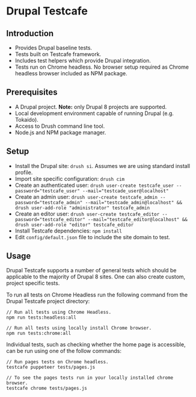 # Drupal Testcafe

## Introduction

- Provides Drupal baseline tests.
- Tests built on Testcafe framework.
- Includes test helpers which provide Drupal integration.
- Tests run on Chrome headless. No browser setup required as Chrome headless browser included as NPM package.

## Prerequisites

- A Drupal project. **Note:** only Drupal 8 projects are supported.
- Local development environment capable of running Drupal (e.g. Tokaido).
- Access to Drush command line tool.
- Node.js and NPM package manager.

## Setup

- Install the Drupal site: `drush si`. Assumes we are using standard install profile.
- Import site specific configuration: `drush cim`
- Create an authenticated user: `drush user-create testcafe_user --password="testcafe_user" --mail="testcade_user@localhost"`
- Create an admin user: `drush user-create testcafe_admin --password="testcafe_admin" --mail="testcade_admin@localhost" && drush user-add-role "administrator" testcafe_admin`
- Create an editor user: `drush user-create testcafe_editor --password="testcafe_editor" --mail="testcafe_editor@localhost" && drush user-add-role "editor" testcafe_editor`
- Install Testcafe dependencies: `npm install`
- Edit `config/default.json` file to include the site domain to test.

## Usage

Drupal Testcafe supports a number of general tests which should be applicable to the majority of Drupal 8 sites. One can also create custom, project specific tests. 

To run all tests on Chrome Headless run the following command from the Drupal Testcafe project directory:

```
// Run all tests using Chrome Headless.
npm run tests:headless:all

// Run all tests using locally install Chrome browser.
npm run tests:chrome:all
```

Individual tests, such as checking whether the home page is accessible, can be run using one of the follow commands:

```
// Run pages tests on Chrome headless.
testcafe puppeteer tests/pages.js

// To see the pages tests run in your locally installed chrome browser.
testcafe chrome tests/pages.js
```
